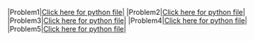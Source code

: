 |Problem1|[Click here for python file](Problem1.py)|
|Problem2|[Click here for python file](Problem2.py)|
|Problem3|[Click here for python file](Problem3.py)|
|Problem4|[Click here for python file](Problem4.py)|
|Problem5|[Click here for python file](Problem5.py)|